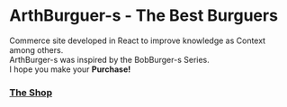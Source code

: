 <h1>ArthBurguer-s - The Best Burguers</h1>
<p>Commerce site developed in React to improve knowledge as Context among others.<br> ArthBurger-s was inspired by the BobBurger-s Series. <br> I hope you make your <strong>Purchase!</strong></p>
<h3><a href="https://arths-best-burguers.netlify.app/">The Shop</a></h3>
